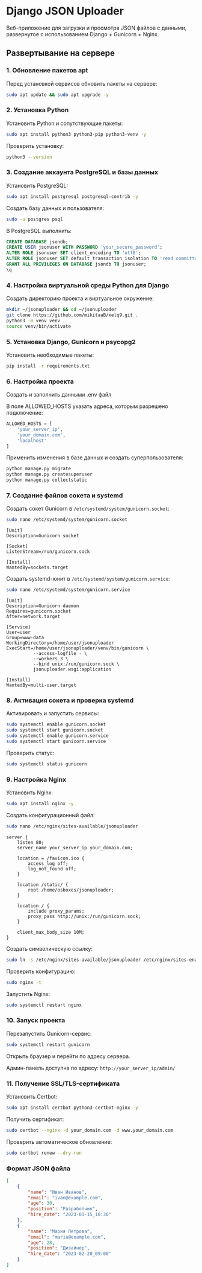 # Django JSON Uploader

Веб-приложение для загрузки и просмотра JSON файлов с данными, развернутое с использованием Django + Gunicorn + Nginx.

## Развертывание на сервере

### 1. Обновление пакетов apt

Перед установкой сервисов обновить пакеты на сервере:

```bash
sudo apt update && sudo apt upgrade -y
```

### 2. Установка Python

Установить Python и сопутствующие пакеты:

```bash
sudo apt install python3 python3-pip python3-venv -y
```

Проверить установку:

```bash
python3 --version
```

### 3. Создание аккаунта PostgreSQL и базы данных

Установить PostgreSQL:

```bash
sudo apt install postgresql postgresql-contrib -y
```

Создать базу данных и пользователя:

```bash
sudo -u postgres psql
```

В PostgreSQL выполнить:

```sql
CREATE DATABASE jsondb;
CREATE USER jsonuser WITH PASSWORD 'your_secure_password';
ALTER ROLE jsonuser SET client_encoding TO 'utf8';
ALTER ROLE jsonuser SET default_transaction_isolation TO 'read committed';
GRANT ALL PRIVILEGES ON DATABASE jsondb TO jsonuser;
\q
```

### 4. Настройка виртуальной среды Python для Django

Создать директорию проекта и виртуальное окружение:

```bash
mkdir ~/jsonuploader && cd ~/jsonuploader
git clone https://github.com/mikitaaB/xelq9.git .
python3 -m venv venv
source venv/bin/activate
```

### 5. Установка Django, Gunicorn и psycopg2

Установить необходимые пакеты:

```bash
pip install -r requirements.txt
```

### 6. Настройка проекта

Создать и заполнить данными .env файл

В поле ALLOWED_HOSTS указать адреса, которым разрешено подключение:

```python
ALLOWED_HOSTS = [
    'your_server_ip',
    'your_domain.com',
    'localhost'
]
```

Применить изменения в базе данных и создать суперпользователя:

```bash
python manage.py migrate
python manage.py createsuperuser
python manage.py collectstatic
```

### 7. Создание файлов сокета и systemd

Создать сокет Gunicorn в `/etc/systemd/system/gunicorn.socket`:

```bash
sudo nano /etc/systemd/system/gunicorn.socket
```

```
[Unit]
Description=Gunicorn socket

[Socket]
ListenStream=/run/gunicorn.sock

[Install]
WantedBy=sockets.target
```

Создать systemd-юнит в `/etc/systemd/system/gunicorn.service`:

```bash
sudo nano /etc/systemd/system/gunicorn.service
```

```
[Unit]
Description=Gunicorn daemon
Requires=gunicorn.socket
After=network.target

[Service]
User=user
Group=www-data
WorkingDirectory=/home/user/jsonuploader
ExecStart=/home/user/jsonuploader/venv/bin/gunicorn \
          --access-logfile - \
          --workers 3 \
          --bind unix:/run/gunicorn.sock \
          jsonuploader.wsgi:application

[Install]
WantedBy=multi-user.target
```

### 8. Активация сокета и проверка systemd

Активировать и запустить сервисы:

```bash
sudo systemctl enable gunicorn.socket
sudo systemctl start gunicorn.socket
sudo systemctl enable gunicorn.service
sudo systemctl start gunicorn.service
```

Проверить статус:

```bash
sudo systemctl status gunicorn
```

### 9. Настройка Nginx

Установить Nginx:

```bash
sudo apt install nginx -y
```

Создать конфигурационный файл:

```bash
sudo nano /etc/nginx/sites-available/jsonuploader
```

```
server {
    listen 80;
    server_name your_server_ip your_domain.com;

    location = /favicon.ico {
        access_log off;
        log_not_found off;
    }

    location /static/ {
        root /home/osboxes/jsonuploader;
    }

    location / {
        include proxy_params;
        proxy_pass http://unix:/run/gunicorn.sock;
    }

    client_max_body_size 10M;
}
```

Создать символическую ссылку:

```bash
sudo ln -s /etc/nginx/sites-available/jsonuploader /etc/nginx/sites-enabled
```

Проверить конфигурацию:

```bash
sudo nginx -t
```

Запустить Nginx:

```bash
sudo systemctl restart nginx
```

### 10. Запуск проекта

Перезапустить Gunicorn-сервис:

```bash
sudo systemctl restart gunicorn
```

Открыть браузер и перейти по адресу сервера.

Админ-панель доступна по адресу: `http://your_server_ip/admin/`

### 11. Получение SSL/TLS-сертификата

Установить Certbot:

```bash
sudo apt install certbot python3-certbot-nginx -y
```

Получить сертификат:

```bash
sudo certbot --nginx -d your_domain.com -d www.your_domain.com
```

Проверить автоматическое обновление:

```bash
sudo certbot renew --dry-run
```

### Формат JSON файла

```json
[
    {
        "name": "Иван Иванов",
        "email": "ivan@example.com",
        "age": 30,
        "position": "Разработчик",
        "hire_date": "2023-01-15_10:30"
    },
    {
        "name": "Мария Петрова",
        "email": "maria@example.com",
        "age": 28,
        "position": "Дизайнер",
        "hire_date": "2023-02-20_09:00"
    }
]
```